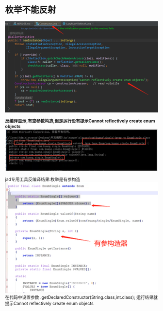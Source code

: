 # 枚举不能反射

![](.单列小结_images/构造器枚举不能反射.png)

**反编译显示,有空参数构造,但是运行没有提示Cannot reflectively create enum objects**
![](.单列小结_images/反编译代码.png)

jad专用工具反编译结果:枚举是有参构造
![](.单列小结_images/反编译结有参数.png)
在代码中设置参数 .getDeclaredConstructor(String.class,int.class); 运行结果就提示Cannot reflectively create enum objects
